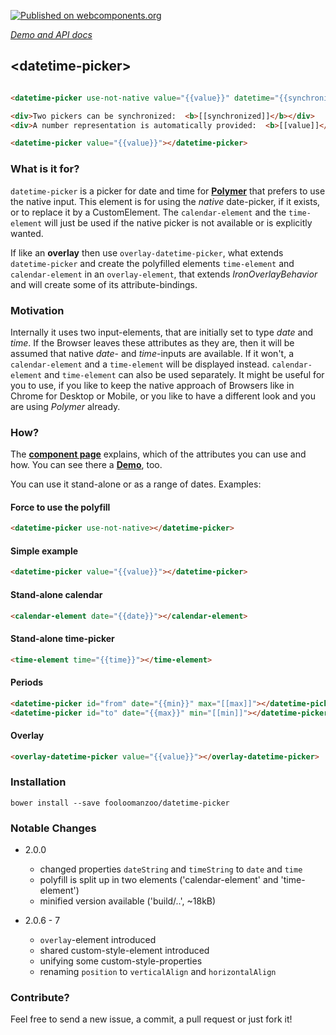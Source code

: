 [![Published on webcomponents.org](https://img.shields.io/badge/webcomponents.org-published-blue.svg)](https://www.webcomponents.org/element/fooloomanzoo/datetime-picker)

_[Demo and API docs](https://fooloomanzoo.github.io/datetime-picker/components/datetime-picker/)_
## &lt;datetime-picker&gt;
<!--
```
<custom-element-demo height="500">
  <template>
    <link rel="import" href="time-element.html">
    <link rel="import" href="calendar-element.html">
    <link rel="import" href="overlay-element.html">
    <link rel="import" href="datetime-picker.html">
    <link rel="stylesheet" href="https://code.cdn.mozilla.net/fonts/fira.css">
    <dom-bind>
      <template is="dom-bind">
        <next-code-block></next-code-block>
      </template>
    </dom-bind>
  </template>
</custom-element-demo>
```
-->
```html

<datetime-picker use-not-native value="{{value}}" datetime="{{synchronized}}"></datetime-picker>

<div>Two pickers can be synchronized:  <b>[[synchronized]]</b></div>
<div>A number representation is automatically provided:  <b>[[value]]</b></div>

<datetime-picker value="{{value}}"></datetime-picker>

```

### What is it for?

`datetime-picker` is a picker for date and time for **[Polymer](https://github.com/Polymer/polymer)** that prefers to use the native input. This element is for using the *native* date-picker, if it exists, or to replace it by a CustomElement. The `calendar-element` and the `time-element` will just be used if the native picker is not available or is explicitly wanted.

If like an **overlay** then use `overlay-datetime-picker`, what extends `datetime-picker` and create the polyfilled elements `time-element` and `calendar-element` in an `overlay-element`, that extends *IronOverlayBehavior* and will create some of its attribute-bindings.

### Motivation

Internally it uses two input-elements, that are initially set to type *date* and *time*. If the Browser leaves these attributes as they are, then it will be assumed that native *date*- and *time*-inputs are available. If it won't, a `calendar-element` and a `time-element` will be displayed instead. `calendar-element` and `time-element` can also be used separately.
It might be useful for you to use, if you like to keep the native approach of Browsers like in Chrome for Desktop or Mobile, or you like to have a different look and you are using *Polymer* already.

### How?

The **[component page](https://fooloomanzoo.github.io/datetime-picker/components/datetime-picker/)** explains, which of the attributes you can use and how. You can see there a **[Demo](https://fooloomanzoo.github.io/datetime-picker/components/datetime-picker/#/elements/datetime-picker/demos/demo/datetime-picker.html)**, too.

You can use it stand-alone or as a range of dates. Examples:


#### Force to use the polyfill

```html
<datetime-picker use-not-native></datetime-picker>
```


#### Simple example


```html
<datetime-picker value="{{value}}"></datetime-picker>
```


#### Stand-alone calendar
```html
<calendar-element date="{{date}}"></calendar-element>
```


#### Stand-alone time-picker
```html
<time-element time="{{time}}"></time-element>
```


#### Periods
```html
<datetime-picker id="from" date="{{min}}" max="[[max]]"></datetime-picker>
<datetime-picker id="to" date="{{max}}" min="[[min]]"></datetime-picker>
```


#### Overlay
```html
<overlay-datetime-picker value="{{value}}"></overlay-datetime-picker>
```


### Installation
```
bower install --save fooloomanzoo/datetime-picker
```


### Notable Changes

* 2.0.0
  - changed properties `dateString` and `timeString` to `date` and `time`
  - polyfill is split up in two elements ('calendar-element' and 'time-element')
  - minified version available ('build/..', ~18kB)


* 2.0.6 - 7
  - `overlay`-element introduced
  - shared custom-style-element introduced
  - unifying some custom-style-properties
  - renaming `position` to `verticalAlign` and `horizontalAlign`


### Contribute?
Feel free to send a new issue, a commit, a pull request or just fork it!
